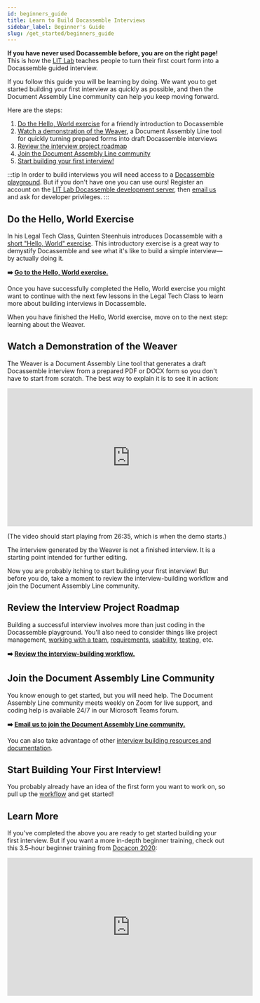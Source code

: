 ```yaml
---
id: beginners_guide
title: Learn to Build Docassemble Interviews
sidebar_label: Beginner's Guide
slug: /get_started/beginners_guide
---
```


**If you have never used Docassemble before, you are on the right page!** This is how the [LIT Lab](https://suffolklitlab.org) teaches people to turn their first court form into a Docassemble guided interview.

If you follow this guide you will be learning by doing. We want you to get started building your first interview as quickly as possible, and then the Document Assembly Line community can help you keep moving forward.

Here are the steps:

1. [Do the Hello, World exercise](#do-the-hello-world-exercise) for a friendly introduction to Docassemble
2. [Watch a demonstration of the Weaver](#watch-a-demonstration-of-the-weaver), a Document Assembly Line tool for quickly turning prepared forms into draft Docassemble interviews
3. [Review the interview project roadmap](#review-the-interview-project-roadmap)
4. [Join the Document Assembly Line community](#join-the-document-assembly-line-community)
5. [Start building your first interview!](#start-building-your-first-interview)

:::tip
In order to build interviews you will need access to a [Docassemble playground](https://docassemble.org/docs/playground.html). But if you don't have one you can use ours! Register an account on the [LIT Lab Docassemble development server](https://apps-dev.suffolklitlab.org/user/register), then [email us](mailto:litlab@suffolk.edu) and ask for developer privileges.
:::

## Do the Hello, World Exercise

In his Legal Tech Class, Quinten Steenhuis introduces Docassemble with a [short "Hello, World" exercise](https://suffolklitlab.org/legal-tech-class/docs/classes/docacon-2020/hello-world). This introductory exercise is a great way to demystify Docassemble and see what it's like to build a simple interview—by actually doing it.

**➡️ [Go to the Hello, World exercise.](https://suffolklitlab.org/legal-tech-class/docs/classes/docacon-2020/hello-world)**

Once you have successfully completed the Hello, World exercise you might want to continue with the next few lessons in the Legal Tech Class to learn more about building interviews in Docassemble.

When you have finished the Hello, World exercise, move on to the next step: learning about the Weaver.

## Watch a Demonstration of the Weaver

The Weaver is a Document Assembly Line tool that generates a draft Docassemble interview from a prepared PDF or DOCX form so you don't have to start from scratch. The best way to explain it is to see it in action:

<iframe width="560" height="315" src="https://www.youtube-nocookie.com/embed/1zF_omoCm1c?si=UVHiheS_2tdteg0h&amp;start=1595" title="YouTube video player" frameborder="0" allow="accelerometer; autoplay; clipboard-write; encrypted-media; gyroscope; picture-in-picture; web-share" referrerpolicy="strict-origin-when-cross-origin" allowfullscreen></iframe>

(The video should start playing from 26:35, which is when the demo starts.)

The interview generated by the Weaver is not a finished interview. It is a starting point intended for further editing.

Now you are probably itching to start building your first interview! But before you do, take a moment to review the interview-building workflow and join the Document Assembly Line community.

## Review the Interview Project Roadmap

Building a successful interview involves more than just coding in the Docassemble playground. You'll also need to consider things like project management, [working with a team](working_with_teams.md), [requirements](working_with_teams.md#understanding-the-projects-users-and-intended-purpose), [usability](../question_style_overview.md), [testing](/alkiln/intro.mdx), etc.

**➡️ [Review the interview-building workflow.](interview_project_roadmap.md)**

## Join the Document Assembly Line Community

You know enough to get started, but you will need help. The Document Assembly Line community meets weekly on Zoom for live support, and coding help is available 24/7 in our Microsoft Teams forum.

**➡️ [Email us to join the Document Assembly Line community.](mailto:litlab@suffolk.edu)**

You can also take advantage of other [interview building resources and documentation](resources.md).

## Start Building Your First Interview!

You probably already have an idea of the first form you want to work on, so pull up the [workflow](interview_project_roadmap.md) and get started!

## Learn More

If you've completed the above you are ready to get started building your first interview. But if you want a more in-depth beginner training, check out this 3.5–hour beginner training from [Docacon 2020](https://docacon.com/2020/index.html):

<iframe width="560" height="315" src="https://www.youtube.com/embed/Lsh_2qmTSAw?si=v5quUzfrXhj144v0&amp;start=40" title="YouTube video player" frameborder="0" allow="accelerometer; autoplay; clipboard-write; encrypted-media; gyroscope; picture-in-picture; web-share" referrerpolicy="strict-origin-when-cross-origin" allowfullscreen></iframe>